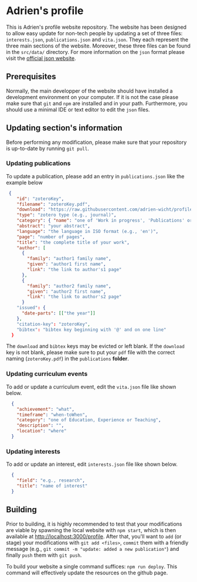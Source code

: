 # Adrien's profile

This is Adrien's profile website repository. The website has been designed to allow easy update for non-tech people by updating a set of three files: `interests.json`, `publications.json` and `vita.json`. They each represent the three main sections of the website. Moreover, these three files can be found in the `src/data/` directory. For more information on the `json` format please visit the [official json website](https://www.json.org/json-en.html).

## Prerequisites

Normally, the main developper of the website should have installed a development environment on your computer. If it is not the case please make sure that `git` and `npm` are installed and in your path. Furthermore, you should use a minimal IDE or text editor to edit the `json` files.

## Updating section's information
Before performing any modification, please make sure that your repository is up-to-date by running `git pull`.

### Updating publications

To update a publication, please add an entry in `publications.json` like the example below
```json
 {
    "id": "zoteroKey",
    "filename": "zoteroKey.pdf",
    "download": "https://raw.githubusercontent.com/adrien-wicht/profile/main/publications/zoteroKey.pdf",
    "type": "zotero type (e.g., journal)",
    "category": { "name": "one of 'Work in progress', 'Publications' or 'Policy papers'", "colour": "respectively 'primary', 'success' or 'info'" },
    "abstract": "your abstract",
    "language": "the language in ISO format (e.g., 'en')",
    "page": "number of pages",
    "title": "the complete title of your work",
    "author": [
      {
        "family": "author1 family name",
        "given": "author1 first name",
        "link": "the link to author's1 page"
      },
      {
        "family": "author2 family name",
        "given": "author2 first name",
        "link": "the link to author's2 page"
      }
    "issued": {
      "date-parts": [["the year"]]
    },
    "citation-key": "zoteroKey",
    "bibtex": "bibtex key beginning with '@' and on one line"
  }
```
The `download` and `bibtex` keys may be evicted or left blank. If the `download` key is not blank, please make sure to put your `pdf` file with the correct naming (`zoteroKey.pdf`) in the `publications` **folder**.

### Updating curriculum events

To add or update a curriculum event, edit the `vita.json` file like shown below.
```json
  {
    "achievement": "what",
    "timeframe": "when-toWhen",
    "category": "one of Education, Experience or Teaching",
    "description": "",
    "location": "where"
  }
```

### Updating interests
To add or update an interest, edit `interests.json` file like shown below.
```json
  {
    "field": "e.g., research",
    "title": "name of interest"
  }
```
## Building
Prior to building, it is highly recommended to test that your modifications are viable by spawning the local website with `npm start`, which is then available at [http://localhost:3000/profile](http://localhost:3000/profile). After that, you'll want to `add` (or stage) your modifications with `git add <files>`, `commit` them with a friendly message (e.g., `git commit -m "update: added a new publication"`) and finally `push` them with `git push`.

To build your website a single command suffices: `npm run deploy`. This command will effectively update the resources on the github page.